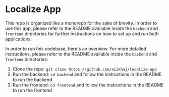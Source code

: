 # Localize App

This repo is organized like a monorepo for the sake of brevity. In order to use this app, please refer to the README available inside the `backend` and `frontend` directories for further instructions on how to set up and run both applications.

In order to run this codebase, here's an overview. For more detailed instructions, please refer to the README available inside the `backend` and `frontend` directories:

1. Clone the repo: `git clone https://github.com/aizkhaj/localize-app`
2. Run the backend: `cd backend` and follow the instructions in the README to run the backend
3. Run the frontend: `cd frontend` and follow the instructions in the README to run the frontend

